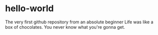 # hello-world
The very first github repository from an absolute beginner
Life was like a box of chocolates. You never know what you're gonna get.
